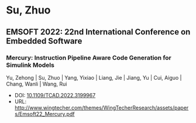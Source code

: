 # Su, Zhuo

## EMSOFT 2022: 22nd International Conference on Embedded Software

### Mercury: Instruction Pipeline Aware Code Generation for Simulink Models
Yu, Zehong | Su, Zhuo | Yang, Yixiao | Liang, Jie | Jiang, Yu | Cui, Aiguo | Chang, Wanli | Wang, Rui
* DOI: [10.1109/TCAD.2022.3199967](https://doi.org/10.1109/TCAD.2022.3199967)
* URL: <http://www.wingtecher.com/themes/WingTecherResearch/assets/papers/Emsoft22_Mercury.pdf>

